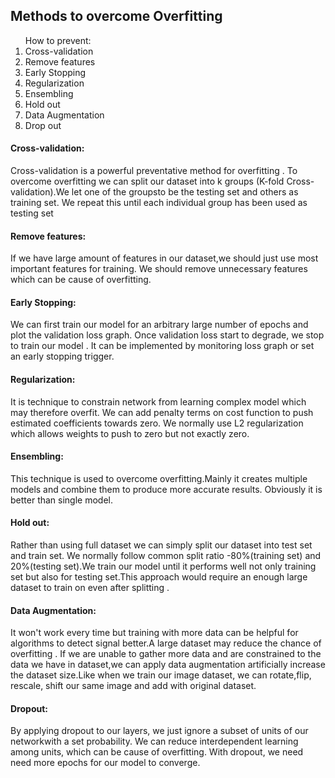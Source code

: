 <h2>Methods to overcome Overfitting </h2>
<ol>   How to prevent:
<li>Cross-validation</li>
<li>Remove features</li>
<li>Early Stopping</li>
<li>Regularization</li>
<li>Ensembling</li>
<li>Hold out </li>
<li>Data Augmentation</li>
<li>Drop out</li>
</ol>
<h4>Cross-validation:</h4>
<p>Cross-validation is a powerful preventative method for overfitting . To overcome overfitting we can split our dataset into k groups
(K-fold Cross-validation).We let one of the groupsto be the testing set
and others as training set. We repeat this until each individual
group has been used as testing set </p>
<h4>Remove features:</h4>
<p>If we have large amount of features in our dataset,we should just use most important features 
for training.  We should remove unnecessary features which can be cause of overfitting. </p>
<h4>Early Stopping:</h4>
<p>We can first train our model for an arbitrary large number of
epochs and plot the validation loss graph. Once validation loss
start to degrade, we stop to train our model . It can be implemented 
by monitoring loss graph or set an early stopping trigger. </p>

<h4>Regularization:</h4>
<p>It is technique to constrain network from learning complex model
which may therefore overfit. We can add penalty terms on cost function to push estimated coefficients towards zero.
We normally use L2 regularization which allows weights to push to zero but not exactly zero.</p>
<h4>Ensembling:</h4>
<p>This technique is used to overcome overfitting.Mainly it creates multiple models
and combine them to produce more accurate results. Obviously it is better than single model. </p>
<h4>Hold out: </h4>
<p>Rather than using full dataset we can simply split our dataset into test set and train set.
We normally follow common split ratio -80%(training set) and 20%(testing set).We train our model until it performs well not only training set but also for testing set.This approach would require
an enough large dataset to train on even after splitting  .</p>
<h4>Data Augmentation:</h4>
<p>It won't work every time but training with more data can be helpful for algorithms to detect signal better.A large dataset may reduce the chance of overfitting . 
If we are unable to gather more data and are constrained to the data we have in dataset,we can apply data augmentation artificially increase the dataset size.Like when we train our image dataset, we can rotate,flip, rescale, shift our same image and add with original dataset. </p>
<h4>Dropout:</h4>
<p>By applying dropout to our layers, we just ignore a subset of units of our networkwith a set probability. 
We can reduce interdependent learning among units, which can be cause of overfitting. 
With dropout, we need need more epochs for our model to converge.
</p>




